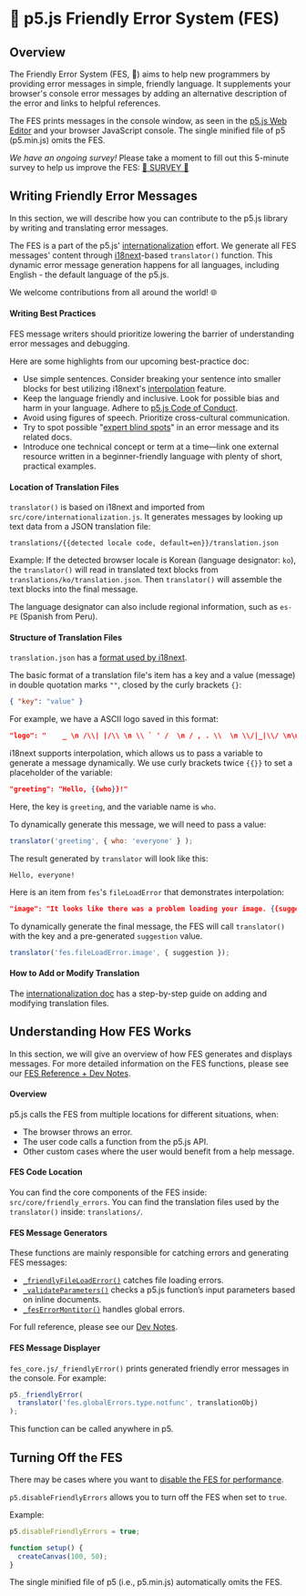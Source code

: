 # 🌸 p5.js Friendly Error System (FES)

## Overview

The Friendly Error System (FES, 🌸) aims to help new programmers by providing error messages in simple, friendly language. It supplements your browser's console error messages by adding an alternative description of the error and links to helpful references.

The FES prints messages in the console window, as seen in the [p5.js Web Editor] and your browser JavaScript console. The single minified file of p5 (p5.min.js) omits the FES.

 *We have an ongoing survey!* Please take a moment to fill out this 5-minute survey to help us improve the FES: [🌸 SURVEY 🌸]

[p5.js Web Editor]: https://editor.p5js.org/
[🌸 SURVEY 🌸]: https://bit.ly/p5fesSurvey

## Writing Friendly Error Messages

In this section, we will describe how you can contribute to the p5.js library by writing and translating error messages.

The FES is a part of the p5.js' [internationalization] effort. We generate all FES messages' content through [i18next]-based `translator()` function. This dynamic error message generation happens for all languages, including English - the default language of the p5.js.

We welcome contributions from all around the world! 🌐

[internationalization]: https://github.com/processing/p5.js/blob/main/contributor_docs/internationalization.md
[i18next]: https://www.i18next.com/

#### Writing Best Practices

FES message writers should prioritize lowering the barrier of understanding error messages and debugging.

Here are some highlights from our upcoming best-practice doc:

* Use simple sentences. Consider breaking your sentence into smaller blocks for best utilizing i18next's [interpolation] feature.
* Keep the language friendly and inclusive. Look for possible bias and harm in your language. Adhere to [p5.js Code of Conduct].
* Avoid using figures of speech. Prioritize cross-cultural communication.
* Try to spot possible "[expert blind spots]" in an error message and its related docs.
* Introduce one technical concept or term at a time—link one external resource written in a beginner-friendly language with plenty of short, practical examples.

[interpolation]: https://www.i18next.com/translation-function/interpolation
[p5.js Code of Conduct]: https://github.com/processing/p5.js/blob/main/CODE_OF_CONDUCT.md#p5js-code-of-conduct
[expert blind spots]: https://tilt.colostate.edu/TipsAndGuides/Tip/181

#### Location of Translation Files

`translator()` is based on i18next and imported from `src/core/internationalization.js`. It generates messages by looking up text data from a JSON translation file:
```
translations/{{detected locale code, default=en}}/translation.json
```

Example:
If the detected browser locale is Korean (language designator: `ko`), the `translator()` will read in translated text blocks from `translations/ko/translation.json`. Then `translator()` will assemble the text blocks into the final message.

The language designator can also include regional information, such as `es-PE` (Spanish from Peru).

#### Structure of Translation Files
`translation.json` has a [format used by i18next](https://www.i18next.com/misc/json-format).

The basic format of a translation file's item has a key and a value (message) in double quotation marks `""`, closed by the curly brackets `{}`:
```json
{ "key": "value" }
```
For example, we have a ASCII logo saved in this format:
```json
"logo": "    _ \n /\\| |/\\ \n \\ ` ' /  \n / , . \\  \n \\/|_|\\/ \n\n"
```
i18next supports interpolation, which allows us to pass a variable to generate a message dynamically. We use curly brackets twice `{{}}` to set a placeholder of the variable:
```json
"greeting": "Hello, {{who}}!"
```
Here, the key is `greeting`, and the variable name is `who`.

To dynamically generate this message, we will need to pass a value:
```JavaScript
translator('greeting', { who: 'everyone' } );
```
The result generated by `translator` will look like this:
```
Hello, everyone!
```

Here is an item from `fes`'s `fileLoadError` that demonstrates interpolation:
```json
"image": "It looks like there was a problem loading your image. {{suggestion}}"
```
To dynamically generate the final message, the FES will call `translator()` with the key and a pre-generated `suggestion` value.
```JavaScript
translator('fes.fileLoadError.image', { suggestion });
```

#### How to Add or Modify Translation

The [internationalization doc] has a step-by-step guide on adding and modifying translation files.

[internationalization doc]: https://github.com/processing/p5.js/blob/main/contributor_docs/internationalization.md

## Understanding How FES Works
In this section, we will give an overview of how FES generates and displays messages. For more detailed information on the FES functions, please see our [FES Reference + Dev Notes].

[FES Reference + Dev Notes]: https://github.com/processing/p5.js/blob/main/contributor_docs/fes_reference_dev_notes.md

#### Overview
p5.js calls the FES from multiple locations for different situations, when:
* The browser throws an error.
* The user code calls a function from the p5.js API.
* Other custom cases where the user would benefit from a help message.

#### FES Code Location
You can find the core components of the FES inside:
`src/core/friendly_errors`.
You can find the translation files used by the `translator()` inside:
`translations/`.

#### FES Message Generators
These functions are mainly responsible for catching errors and generating FES messages:
* [`_friendlyFileLoadError()`] catches file loading errors.
* [`_validateParameters()`] checks a p5.js function’s input parameters based on inline documents.
* [`_fesErrorMontitor()`] handles global errors.

For full reference, please see our [Dev Notes].

[`_friendlyFileLoadError()`]: https://github.com/processing/p5.js/blob/main/contributor_docs/fes_reference_dev_notes.md#_friendlyfileloaderror
[`_validateParameters()`]: https://github.com/processing/p5.js/blob/main/contributor_docs/fes_reference_dev_notes.md#validateparameters
[`_fesErrorMontitor()`]: https://github.com/processing/p5.js/blob/main/contributor_docs/fes_reference_dev_notes.md#feserrormonitor
[Dev Notes]: https://github.com/processing/p5.js/blob/main/contributor_docs/fes_reference_dev_notes.md

#### FES Message Displayer
`fes_core.js/_friendlyError()` prints generated friendly error messages in the console. For example:

```JavaScript
p5._friendlyError(
  translator('fes.globalErrors.type.notfunc', translationObj)
);
```
This function can be called anywhere in p5.

## Turning Off the FES
There may be cases where you want to [disable the FES for performance].

`p5.disableFriendlyErrors` allows you to turn off the FES when set to `true`.

Example:
```JavaScript
p5.disableFriendlyErrors = true;

function setup() {
  createCanvas(100, 50);
}
```

The single minified file of p5 (i.e., p5.min.js) automatically omits the FES.

[disable the FES for performance]: https://github.com/processing/p5.js/wiki/Optimizing-p5.js-Code-for-Performance#disable-the-friendly-error-system-fes
